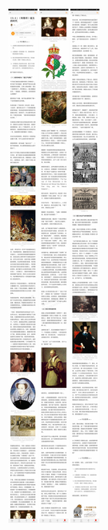 ![](../../images/2017年06月/XY0622《利维坦》诞生的时代.jpg)
![](../../images/2017年06月/XY0622《利维坦》诞生的时代2.jpg)
![](../../images/2017年06月/XY0622《利维坦》诞生的时代3.jpg)
